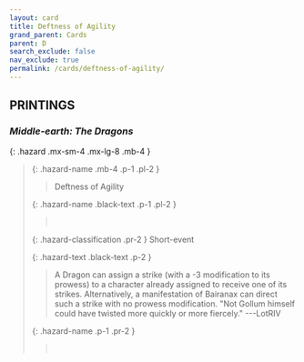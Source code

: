 ```yaml
---
layout: card
title: Deftness of Agility
grand_parent: Cards
parent: D
search_exclude: false
nav_exclude: true
permalink: /cards/deftness-of-agility/
---
```


## PRINTINGS


### _Middle-earth: The Dragons_

{: .hazard .mx-sm-4 .mx-lg-8 .mb-4 }
> {: .hazard-name .mb-4 .p-1 .pl-2 }
> > <div class="hazard-mp"></div>
> > <div class="card-name">Deftness of Agility</div>
>
> {: .hazard-name .black-text .p-1 .pl-2 }
> > &nbsp;
>
> {: .hazard-classification .pr-2 }
> Short-event
>
> {: .hazard-text .black-text .p-2 }
> > A Dragon can assign a strike (with a -3 modification to its prowess) to a character already assigned to receive one of its strikes. Alternatively, a manifestation of Bairanax can direct such a strike with no prowess modification.  "Not Gollum himself could have twisted more quickly or more fiercely." ---LotRIV 
>
> {: .hazard-name .p-1 .pr-2 }
> > <div class="card-shield"></div>
> > <div class="card-corruption">&nbsp;</div>
